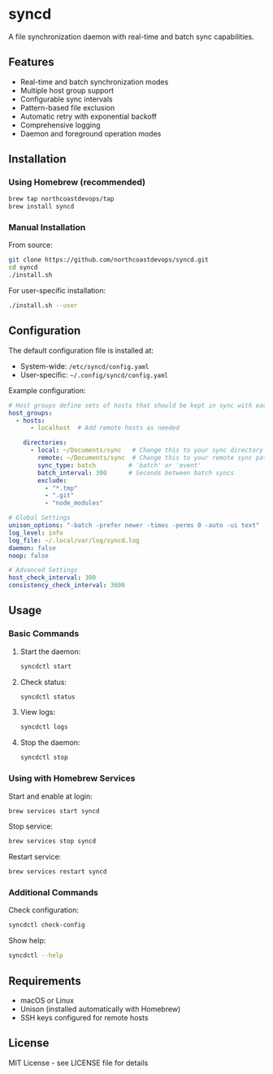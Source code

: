 # syncd

A file synchronization daemon with real-time and batch sync capabilities.

## Features

- Real-time and batch synchronization modes
- Multiple host group support
- Configurable sync intervals
- Pattern-based file exclusion
- Automatic retry with exponential backoff
- Comprehensive logging
- Daemon and foreground operation modes

## Installation

### Using Homebrew (recommended)

```bash
brew tap northcoastdevops/tap
brew install syncd
```

### Manual Installation

From source:
```bash
git clone https://github.com/northcoastdevops/syncd.git
cd syncd
./install.sh
```

For user-specific installation:
```bash
./install.sh --user
```

## Configuration

The default configuration file is installed at:
- System-wide: `/etc/syncd/config.yaml`
- User-specific: `~/.config/syncd/config.yaml`

Example configuration:
```yaml
# Host groups define sets of hosts that should be kept in sync with each other
host_groups:
  - hosts:
      - localhost  # Add remote hosts as needed

    directories:
      - local: ~/Documents/sync   # Change this to your sync directory
        remote: ~/Documents/sync  # Change this to your remote sync path
        sync_type: batch         # 'batch' or 'event'
        batch_interval: 300      # Seconds between batch syncs
        exclude:
          - "*.tmp"
          - ".git"
          - "node_modules"

# Global Settings
unison_options: "-batch -prefer newer -times -perms 0 -auto -ui text"
log_level: info
log_file: ~/.local/var/log/syncd.log
daemon: false
noop: false

# Advanced Settings
host_check_interval: 300
consistency_check_interval: 3600
```

## Usage

### Basic Commands

1. Start the daemon:
   ```bash
   syncdctl start
   ```

2. Check status:
   ```bash
   syncdctl status
   ```

3. View logs:
   ```bash
   syncdctl logs
   ```

4. Stop the daemon:
   ```bash
   syncdctl stop
   ```

### Using with Homebrew Services

Start and enable at login:
```bash
brew services start syncd
```

Stop service:
```bash
brew services stop syncd
```

Restart service:
```bash
brew services restart syncd
```

### Additional Commands

Check configuration:
```bash
syncdctl check-config
```

Show help:
```bash
syncdctl --help
```

## Requirements

- macOS or Linux
- Unison (installed automatically with Homebrew)
- SSH keys configured for remote hosts

## License

MIT License - see LICENSE file for details 
